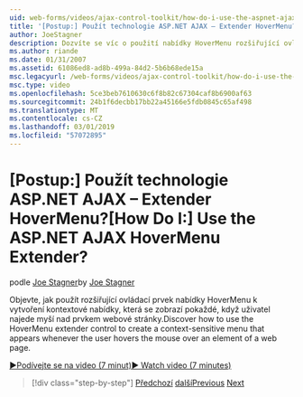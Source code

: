 ```yaml
---
uid: web-forms/videos/ajax-control-toolkit/how-do-i-use-the-aspnet-ajax-hovermenu-extender
title: '[Postup:] Použít technologie ASP.NET AJAX – Extender HoverMenu? | Dokumenty Microsoft'
author: JoeStagner
description: Dozvíte se víc o použití nabídky HoverMenu rozšiřující ovládací prvek k vytvoření kontextové nabídky, která se zobrazí pokaždé, když uživatel najede myší nad prvek jsme...
ms.author: riande
ms.date: 01/31/2007
ms.assetid: 61086ed8-ad8b-499a-84d2-5b6b68ede15a
msc.legacyurl: /web-forms/videos/ajax-control-toolkit/how-do-i-use-the-aspnet-ajax-hovermenu-extender
msc.type: video
ms.openlocfilehash: 5ce3beb7610630c6f8b82c67304caf8b6900af63
ms.sourcegitcommit: 24b1f6decbb17bb22a45166e5fdb0845c65af498
ms.translationtype: MT
ms.contentlocale: cs-CZ
ms.lasthandoff: 03/01/2019
ms.locfileid: "57072895"
---
```

<a name="how-do-i-use-the-aspnet-ajax-hovermenu-extender"></a><span data-ttu-id="d46f2-104">[Postup:] Použít technologie ASP.NET AJAX – Extender HoverMenu?</span><span class="sxs-lookup"><span data-stu-id="d46f2-104">[How Do I:] Use the ASP.NET AJAX HoverMenu Extender?</span></span>
====================
<span data-ttu-id="d46f2-105">podle [Joe Stagner](https://github.com/JoeStagner)</span><span class="sxs-lookup"><span data-stu-id="d46f2-105">by [Joe Stagner](https://github.com/JoeStagner)</span></span>

<span data-ttu-id="d46f2-106">Objevte, jak použít rozšiřující ovládací prvek nabídky HoverMenu k vytvoření kontextové nabídky, která se zobrazí pokaždé, když uživatel najede myší nad prvkem webové stránky.</span><span class="sxs-lookup"><span data-stu-id="d46f2-106">Discover how to use the HoverMenu extender control to create a context-sensitive menu that appears whenever the user hovers the mouse over an element of a web page.</span></span>

[<span data-ttu-id="d46f2-107">&#9654;Podívejte se na video (7 minut)</span><span class="sxs-lookup"><span data-stu-id="d46f2-107">&#9654; Watch video (7 minutes)</span></span>](https://channel9.msdn.com/Blogs/ASP-NET-Site-Videos/how-do-i-use-the-aspnet-ajax-hovermenu-extender)

> [!div class="step-by-step"]
> <span data-ttu-id="d46f2-108">[Předchozí](how-do-i-use-the-aspnet-ajax-filteredtextbox-extender.md)
> [další](how-do-i-use-the-aspnet-ajax-togglebutton-extender.md)</span><span class="sxs-lookup"><span data-stu-id="d46f2-108">[Previous](how-do-i-use-the-aspnet-ajax-filteredtextbox-extender.md)
[Next](how-do-i-use-the-aspnet-ajax-togglebutton-extender.md)</span></span>
